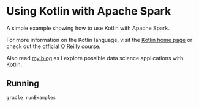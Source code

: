 # Using Kotlin with Apache Spark

A simple example showing how to use Kotlin with Apache Spark.

For more information on the Kotlin language, visit the [Kotlin home page](http://kotlinlang.org/) or check out the [official O'Reilly course](https://player.oreilly.com/videos/9781491964118).

Also read [my blog](http://tomstechnicalblog.blogspot.com/2016/10/kotlin-for-data-science.html) as I explore possible data science applications with Kotlin.

## Running

`gradle runExamples`
